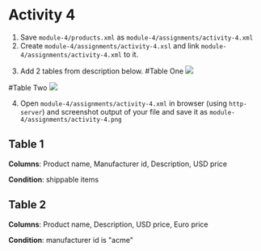 # Activity 4

1. Save `module-4/products.xml` as `module-4/assignments/activity-4.xml`
2. Create `module-4/assignments/activity-4.xsl` and link `module-4/assignments/activity-4.xml` to it.
<?xml-stylesheet type="text/xsl" href="activity-4.xsl"?>


3. Add 2 tables from description below.
#Table One
![](../assests/table-1.png)

#Table Two
![](../assests/table-2.png)


4. Open `module-4/assignments/activity-4.xml` in browser (using `http-server`) and screenshot output of your file and save it as `module-4/assignments/activity-4.png`


## Table 1

**Columns**: Product name, Manufacturer id, Description, USD price

**Condition**: shippable items

## Table 2

**Columns**: Product name, Description, USD price, Euro price

**Condition**: manufacturer id is "acme"
